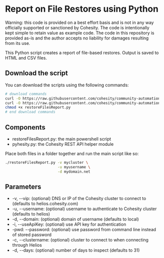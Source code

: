 # Report on File Restores using Python

Warning: this code is provided on a best effort basis and is not in any way officially supported or sanctioned by Cohesity. The code is intentionally kept simple to retain value as example code. The code in this repository is provided as-is and the author accepts no liability for damages resulting from its use.

This Python script creates a report of file-based restores. Output is saved to HTML and CSV files.

## Download the script

You can download the scripts using the following commands:

```bash
# download commands
curl -O https://raw.githubusercontent.com/cohesity/community-automation-samples/main/reports/python/restoreFilesReport/restoreFilesReport.py
curl -O https://raw.githubusercontent.com/cohesity/community-automation-samples/main/python/pyhesity.py
chmod +x restoreFilesReport.py
# end download commands
```

## Components

* restoreFilesReport.py: the main powershell script
* pyhesity.py: the Cohesity REST API helper module

Place both files in a folder together and run the main script like so:

```bash
./restoreFilesReport.py -v mycluster \
                        -u myusername \
                        -d mydomain.net
```

## Parameters

* -v, --vip: (optional) DNS or IP of the Cohesity cluster to connect to (defaults to helios.cohesity.com)
* -u, --username: (optional) username to authenticate to Cohesity cluster (defaults to helios)
* -d, --domain: (optional) domain of username (defaults to local)
* -i, --useApiKey: (optional) use API key for authentication
* -pwd: --password: (optional) use password from command line instead of stored password
* -c, --clustername: (optional) cluster to connect to when connecting through Helios
* -d, --days: (optional) number of days to inspect (defaults to 31)
